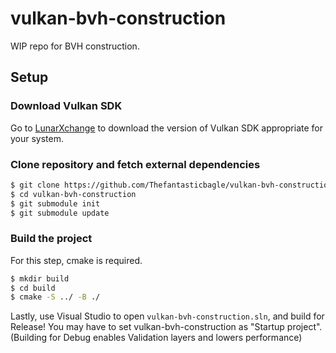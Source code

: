 # vulkan-bvh-construction
WIP repo for BVH construction.<br>

## Setup
### Download Vulkan SDK
Go to [LunarXchange](https://vulkan.lunarg.com) to download the version of Vulkan SDK appropriate for your system.

### Clone repository and fetch external dependencies
```sh
$ git clone https://github.com/Thefantasticbagle/vulkan-bvh-construction.git
$ cd vulkan-bvh-construction
$ git submodule init
$ git submodule update
```

### Build the project
For this step, cmake is required.
```sh
$ mkdir build
$ cd build
$ cmake -S ../ -B ./
```
Lastly, use Visual Studio to open `vulkan-bvh-construction.sln`, and build for Release! You may have to set vulkan-bvh-construction as "Startup project".
(Building for Debug enables Validation layers and lowers performance)
